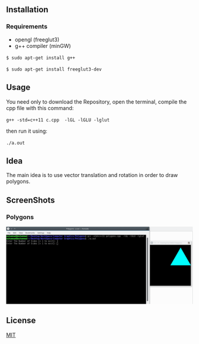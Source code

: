 ## Installation
### Requirements
* opengl (freeglut3)
* g++ compiler (minGW)

`$ sudo apt-get install g++`

`$ sudo apt-get install freeglut3-dev`

## Usage

You need only to download the Repository, open the terminal, compile the cpp file with this command:

`g++ -std=c++11 c.cpp  -lGL -lGLU -lglut`

then run it using:

`./a.out`

## Idea
The main idea is to use vector translation and rotation in order to draw polygons.


## ScreenShots
### Polygons
![](Polygons/output_ji2Msh.gif)

## License
[MIT](https://choosealicense.com/licenses/mit/)
